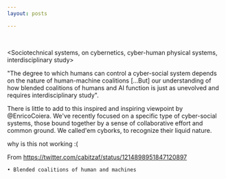 ```yaml
---
layout: posts

---
```


<br>

 
<Sociotechnical systems, on cybernetics, cyber-human physical systems, interdisciplinary study>


"The degree to which humans can control a cyber-social system depends on the nature of human-machine coalitions [...But] our understanding of how blended coalitions of humans and AI function is just as unevolved and requires interdisciplinary study".

There is little to add to this inspired and inspiring viewpoint by @EnricoCoiera. We've recently focused on a specific type of cyber-social systems, those bound together by a sense of collaborative effort and common ground. We called'em cyborks, to recognize their liquid nature.

why is this not working :(


From <https://twitter.com/cabitzaf/status/1214898951847120897> 

	• Blended coalitions of human and machines
